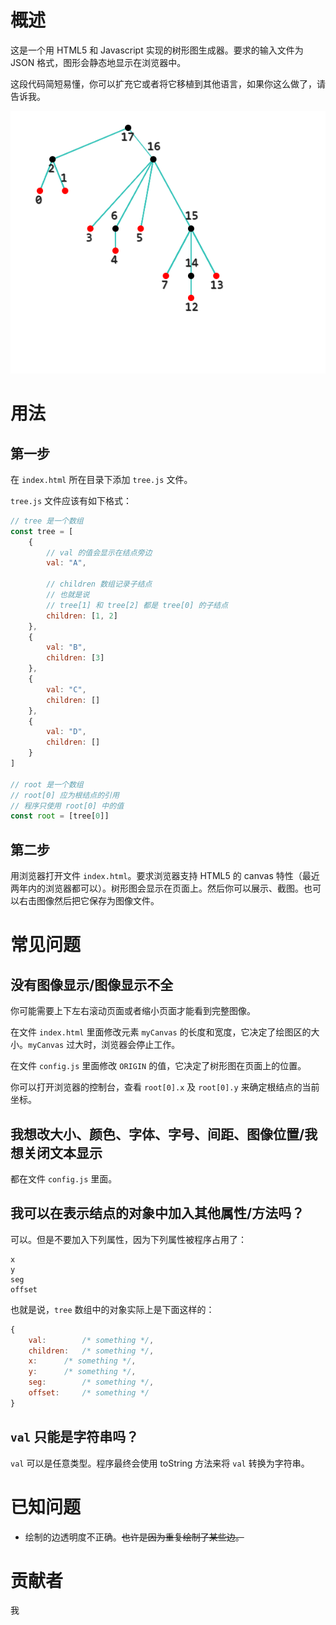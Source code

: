 # 概述

这是一个用 HTML5 和 Javascript 实现的树形图生成器。要求的输入文件为 JSON 格式，图形会静态地显示在浏览器中。

这段代码简短易懂，你可以扩充它或者将它移植到其他语言，如果你这么做了，请告诉我。

![示例](./sample.png)

# 用法

## 第一步

在 `index.html` 所在目录下添加 `tree.js` 文件。

`tree.js` 文件应该有如下格式：

```js
// tree 是一个数组
const tree = [
	{
		// val 的值会显示在结点旁边
		val: "A", 
		
		// children 数组记录子结点
		// 也就是说
		// tree[1] 和 tree[2] 都是 tree[0] 的子结点
		children: [1, 2]
	},
	{
		val: "B",
		children: [3]
	},
	{
		val: "C",
		children: []
	},
	{
		val: "D",
		children: []
	}
]

// root 是一个数组
// root[0] 应为根结点的引用
// 程序只使用 root[0] 中的值
const root = [tree[0]]
```

## 第二步

用浏览器打开文件 `index.html`。要求浏览器支持 HTML5 的 canvas 特性（最近两年内的浏览器都可以）。树形图会显示在页面上。然后你可以展示、截图。也可以右击图像然后把它保存为图像文件。

# 常见问题

## 没有图像显示/图像显示不全

你可能需要上下左右滚动页面或者缩小页面才能看到完整图像。

在文件 `index.html` 里面修改元素 `myCanvas` 的长度和宽度，它决定了绘图区的大小。`myCanvas` 过大时，浏览器会停止工作。

在文件 `config.js` 里面修改 `ORIGIN` 的值，它决定了树形图在页面上的位置。

你可以打开浏览器的控制台，查看 `root[0].x` 及 `root[0].y` 来确定根结点的当前坐标。

## 我想改大小、颜色、字体、字号、间距、图像位置/我想关闭文本显示

都在文件 `config.js` 里面。

## 我可以在表示结点的对象中加入其他属性/方法吗？

可以。但是不要加入下列属性，因为下列属性被程序占用了：

```
x
y
seg
offset
```

也就是说，`tree` 数组中的对象实际上是下面这样的：

```js
{
	val:		/* something */,
	children:	/* something */,
	x:		/* something */,
	y:		/* something */,
	seg:		/* something */,
	offset:		/* something */
}
```

## `val` 只能是字符串吗？

`val` 可以是任意类型。程序最终会使用 toString 方法来将 `val` 转换为字符串。


# 已知问题

- 绘制的边透明度不正确。<s>也许是因为重复绘制了某些边。</s>

# 贡献者

我
